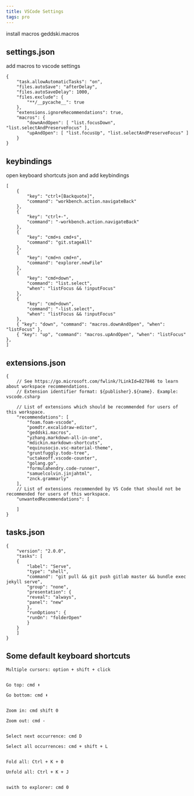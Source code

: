 ```yaml
---
title: VSCode Settings 
tags: pro 
---
```


install macros geddski.macros 


## settings.json 

add macros to vscode settings 


    {  
        "task.allowAutomaticTasks": "on",
        "files.autoSave": "afterDelay",
        "files.autoSaveDelay": 1000,
        "files.exclude": {
            "**/__pycache__": true
        },
        "extensions.ignoreRecommendations": true,
        "macros": {
            "downAndOpen": [ "list.focusDown", "list.selectAndPreserveFocus" ],
            "upAndOpen": [ "list.focusUp", "list.selectAndPreserveFocus" ]
        }
    }

## keybindings 

open keyboard shortcuts json and add keybindings

    [
        {
            "key": "ctrl+[Backquote]",
            "command": "workbench.action.navigateBack"
        },
        {
            "key": "ctrl+-",
            "command": "-workbench.action.navigateBack"
        },
        {
            "key": "cmd+s cmd+s",
            "command": "git.stageAll"
        },
        {
            "key": "cmd+n cmd+n",
            "command": "explorer.newFile"
        },
        {
            "key": "cmd+down",
            "command": "list.select",
            "when": "listFocus && !inputFocus"
        },
        {
            "key": "cmd+down",
            "command": "-list.select",
            "when": "listFocus && !inputFocus"
        },
        { "key": "down", "command": "macros.downAndOpen", "when": "listFocus" },
        { "key": "up", "command": "macros.upAndOpen", "when": "listFocus" },
    ]


## extensions.json 

    {
        // See https://go.microsoft.com/fwlink/?LinkId=827846 to learn about workspace recommendations.
        // Extension identifier format: ${publisher}.${name}. Example: vscode.csharp

        // List of extensions which should be recommended for users of this workspace.
        "recommendations": [
            "foam.foam-vscode",
            "pomdtr.excalidraw-editor",
            "geddski.macros",
            "yzhang.markdown-all-in-one",
            "mdickin.markdown-shortcuts",
            "equinusocio.vsc-material-theme",
            "gruntfuggly.todo-tree",
            "uctakeoff.vscode-counter",
            "golang.go",
            "formulahendry.code-runner",
            "samuelcolvin.jinjahtml",
            "znck.grammarly"
        ],
        // List of extensions recommended by VS Code that should not be recommended for users of this workspace.
        "unwantedRecommendations": [
            
        ]
    }

## tasks.json 

    {
        "version": "2.0.0",
        "tasks": [
        {
            "label": "Serve", 
            "type": "shell",
            "command": "git pull && git push gitlab master && bundle exec jekyll serve",
            "group": "none",
            "presentation": {
            "reveal": "always",
            "panel": "new"
            },
            "runOptions": {
            "runOn": "folderOpen"
            }
        }
        ]
    }



## Some default keyboard shortcuts 


    Multiple cursors: option + shift + click


    Go top: cmd ⬆️

    Go bottom: cmd ⬇️


    Zoom in: cmd shift 0 

    Zoom out: cmd - 


    Select next occurrence: cmd D

    Select all occurrences: cmd + shift + L


    Fold all: Ctrl + K + 0

    Unfold all: Ctrl + K + J


    swith to explorer: cmd 0 
